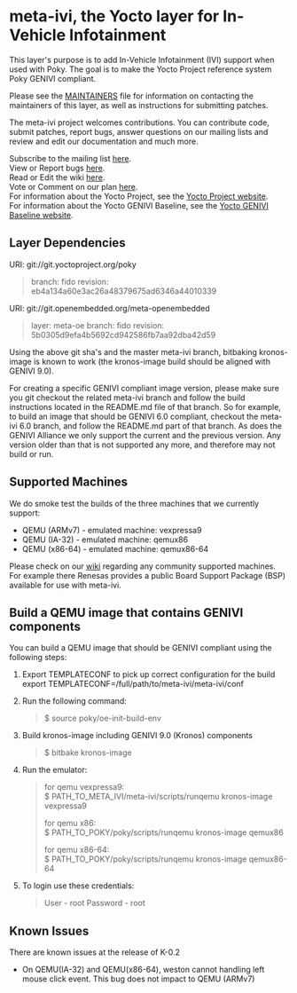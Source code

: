 meta-ivi, the Yocto layer for In-Vehicle Infotainment
=====================================================

This layer's purpose is to add In-Vehicle Infotainment (IVI) support when
used with Poky.  The goal is to make the Yocto Project reference system
Poky GENIVI compliant.

Please see the
[MAINTAINERS](http://git.yoctoproject.org/cgit/cgit.cgi/meta-ivi/tree/MAINTAINERS)
file for information on contacting the maintainers
of this layer, as well as instructions for submitting patches.

The meta-ivi project welcomes contributions. You can contribute code,
submit patches, report bugs, answer questions on our mailing lists and
review and edit our documentation and much more.

Subscribe to the mailing list
    [here](https://lists.genivi.org/mailman/listinfo/genivi-meta-ivi).  
View or Report bugs
    [here](https://bugs.genivi.org/buglist.cgi?product=meta-ivi).  
Read or Edit the wiki
    [here](http://wiki.projects.genivi.org/index.php/meta-ivi).  
Vote or Comment on our plan
    [here](https://trello.com/b/HplBZa2l/meta-ivi-development).  
For information about the Yocto Project, see the
    [Yocto Project website](https://www.yoctoproject.org).  
For information about the Yocto GENIVI Baseline, see the
    [Yocto GENIVI Baseline website](http://projects.genivi.org/GENIVI_Baselines/meta-ivi).

Layer Dependencies
------------------

URI: git://git.yoctoproject.org/poky
> branch:   fido
> revision: eb4a134a60e3ac26a48379675ad6346a44010339

URI: git://git.openembedded.org/meta-openembedded
> layer:    meta-oe
> branch:   fido
> revision: 5b0305d9efa4b5692cd942586fb7aa92dba42d59

Using the above git sha's and the master meta-ivi branch, bitbaking kronos-image
is known to work (the kronos-image build should be aligned with GENIVI 9.0).

For creating a specific GENIVI compliant image version, please make sure you
git checkout the related meta-ivi branch and follow the build instructions
located in the README.md file of that branch.  So for example, to build
an image that should be GENIVI 6.0 compliant, checkout the meta-ivi 6.0 branch,
and follow the README.md part of that branch.  As does the GENIVI Alliance
we only support the current and the previous version.  Any version older
than that is not supported any more, and therefore may not build or run.

Supported Machines
------------------

We do smoke test the builds of the three machines that we currently support:

* QEMU (ARMv7) - emulated machine: vexpressa9
* QEMU (IA-32) - emulated machine: qemux86
* QEMU (x86-64) - emulated machine: qemux86-64

Please check on our [wiki](http://wiki.projects.genivi.org/index.php/meta-ivi)
regarding any community supported machines.
For example there Renesas provides a public Board Support Package (BSP)
available for use with meta-ivi.

Build a QEMU image that contains GENIVI components
--------------------------------------------------

You can build a QEMU image that should be GENIVI compliant using the
following steps:

1. Export TEMPLATECONF to pick up correct configuration for the build
export TEMPLATECONF=/full/path/to/meta-ivi/meta-ivi/conf

2. Run the following command:
   > $ source poky/oe-init-build-env

3. Build kronos-image including GENIVI 9.0 (Kronos) components
   > $ bitbake kronos-image

4. Run the emulator:
   > for qemu vexpressa9:  
   > $ PATH_TO_META_IVI/meta-ivi/scripts/runqemu kronos-image vexpressa9
   >
   > for qemu x86:  
   > $ PATH_TO_POKY/poky/scripts/runqemu kronos-image qemux86
   >
   > for qemu x86-64:  
   > $ PATH_TO_POKY/poky/scripts/runqemu kronos-image qemux86-64

5. To login use these credentials:
   > User - root
   > Password - root

Known Issues
------------

There are known issues at the release of K-0.2

* On QEMU(IA-32) and QEMU(x86-64),
   weston cannot handling left mouse click event.
  This bug does not impact to QEMU (ARMv7)
